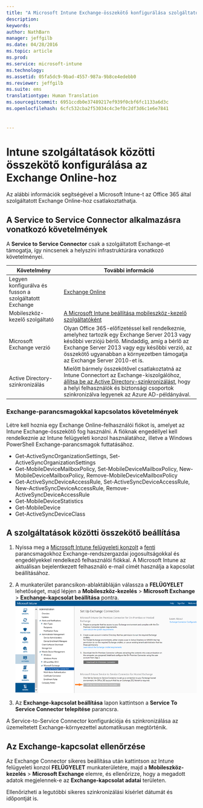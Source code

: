 ```yaml
---
title: "A Microsoft Intune Exchange-összekötő konfigurálása szolgáltatott Exchange-hez | Microsoft Intune"
description: 
keywords: 
author: NathBarn
manager: jeffgilb
ms.date: 04/28/2016
ms.topic: article
ms.prod: 
ms.service: microsoft-intune
ms.technology: 
ms.assetid: 05fa5dc9-9bad-4557-987a-9b8ce4edebb0
ms.reviewer: jeffgilb
ms.suite: ems
translationtype: Human Translation
ms.sourcegitcommit: 6951ccdb0e37489217ef939f0cbf6fc1133a6d3c
ms.openlocfilehash: 6cfc532cba2f53034c4c3ef0c2df3d6c1e6e7841


---
```


# Intune szolgáltatások közötti összekötő konfigurálása az Exchange Online-hoz

Az alábbi információk segítségével a Microsoft Intune-t az Office 365 által szolgáltatott Exchange Online-hoz csatlakoztathatja.

## A Service to Service Connector alkalmazásra vonatkozó követelmények
A **Service to Service Connector** csak a szolgáltatott Exchange-et támogatja, így nincsenek a helyszíni infrastruktúrára vonatkozó követelményei.

|Követelmény|További információ|
|---------------|--------------------|
|Legyen konfigurálva és fusson a szolgáltatott Exchange|[Exchange Online](https://technet.microsoft.com/library/jj200580.aspx) |
|Mobileszköz-kezelő szolgáltató| [A Microsoft Intune beállítása mobileszköz-kezelő szolgáltatóként](get-ready-to-enroll-devices-in-microsoft-intune.md#set-mobile-device-management-authority)|
|Microsoft Exchange verzió|Olyan Office 365-előfizetéssel kell rendelkeznie, amelyhez tartozik egy Exchange Server 2013 vagy későbbi verziójú bérlő. Mindaddig, amíg a bérlő az Exchange Server 2013 vagy egy későbbi verzió, az összekötő ugyanabban a környezetben támogatja az Exchange Server 2010-et is.|
|Active Directory-szinkronizálás|Mielőtt bármely összekötővel csatlakoztatná az Intune Connectort az Exchange-kiszolgálóhoz, [állítsa be az Active Directory-szinkronizálást](/intune/get-started/start-with-a-paid-subscription-to-microsoft-intune-step-3), hogy a helyi felhasználók és biztonsági csoportok szinkronizálva legyenek az Azure AD-példányával.|

### Exchange-parancsmagokkal kapcsolatos követelmények

Létre kell hoznia egy Exchange Online-felhasználói fiókot is, amelyet az Intune Exchange-összekötő fog használni. A fióknak engedéllyel kell rendelkeznie az Intune felügyeleti konzol használatához, illetve a Windows PowerShell Exchange-parancsmagok futtatásához.

 - Get-ActiveSyncOrganizationSettings, Set-ActiveSyncOrganizationSettings
 - Get-MobileDeviceMailboxPolicy, Set-MobileDeviceMailboxPolicy, New-MobileDeviceMailboxPolicy, Remove-MobileDeviceMailboxPolicy
 - Get-ActiveSyncDeviceAccessRule, Set-ActiveSyncDeviceAccessRule, New-ActiveSyncDeviceAccessRule, Remove-ActiveSyncDeviceAccessRule
 - Get-MobileDeviceStatistics
 - Get-MobileDevice
 - Get-ActiveSyncDeviceClass

## A szolgáltatások közötti összekötő beállítása

1. Nyissa meg a [Microsoft Intune felügyeleti konzolt](http://manage.microsoft.com) a [fenti](#exchange-cmdlet-requirements) parancsmagokhoz Exchange-rendszergazdai jogosultságokkal és engedélyekkel rendelkező felhasználói fiókkal. A Microsoft Intune az aktuálisan bejelentkezett felhasználó e-mail címét használja a kapcsolat beállításához.

2.  A munkaterület parancsikon-ablaktábláján válassza a **FELÜGYELET** lehetőséget, majd lépjen a **Mobileszköz-kezelés** > **Microsoft Exchange** > **Exchange-kapcsolat beállítása** pontra.
![A Service To Service Connector telepítése oldal](../media/intunesa5cservicetoserviceconnector.png)

3.  Az **Exchange-kapcsolat beállítása** lapon kattintson a **Service To Service Connector telepítése** parancsra.


A Service-to-Service Connector konfigurációja és szinkronizálása az üzemeltetett Exchange-környezettel automatikusan megtörténik.

## Az Exchange-kapcsolat ellenőrzése

Az Exchange Connector sikeres beállítása után kattintson az Intune felügyeleti konzol **FELÜGYELET** munkaterületére, majd a **Mobileszköz-kezelés** > **Microsoft Exchange** elemre, és ellenőrizze, hogy a megadott adatok megjelennek-e az **Exchange-kapcsolat adatai** területen.

Ellenőrizheti a legutóbbi sikeres szinkronizálási kísérlet dátumát és időpontját is.



<!--HONumber=Jun16_HO4-->


